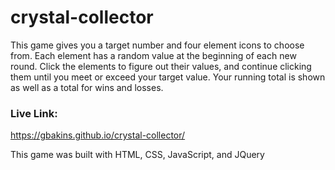 # crystal-collector
This game gives you a target number and four element icons to choose from. Each element has a random value at the beginning of each new round. Click the elements to figure out their values, and continue clicking them until you meet or exceed your target value. Your running total is shown as well as a total for wins and losses.

### Live Link:
https://gbakins.github.io/crystal-collector/

This game was built with HTML, CSS, JavaScript, and JQuery